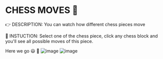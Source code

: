 # CHESS MOVES :eyes:

:point_right: DESCRIPTION:  You can watch how different chess pieces move

:page_facing_up: INSTUCTION: Select one of the chess piece, click any chess block and you'll see all possible moves of this piece. 

Here we go :smiley:
:eyes: 
![image](https://user-images.githubusercontent.com/115462690/202728576-aa93a988-86c1-4cbe-a289-0b7f4786e13c.png)
![image](https://user-images.githubusercontent.com/115462690/202729254-446e38c2-d6a4-49e4-9755-758699efc6e3.png)


